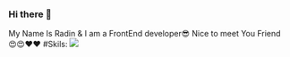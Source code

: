 ### Hi there 👋
My Name Is Radin & I am a FrontEnd developer😎 Nice to meet You Friend 😍😍❤️❤️
#Skils:
<img src="https://img.shields.io/badge/HTML5-E34F26?style=for-the-badge&logo=html5&logoColor=white" />
<!--
**radinpayam/radinpayam** is a ✨ _special_ ✨ repository because its `README.md` (this file) appears on your GitHub profile.

Here are some ideas to get you started:

- 🔭 I’m currently working on ...
- 🌱 I’m currently learning ...
- 👯 I’m looking to collaborate on ...
- 🤔 I’m looking for help with ...
- 💬 Ask me about ...
- 📫 How to reach me: ...
- 😄 Pronouns: ...
- ⚡ Fun fact: ...
-->
